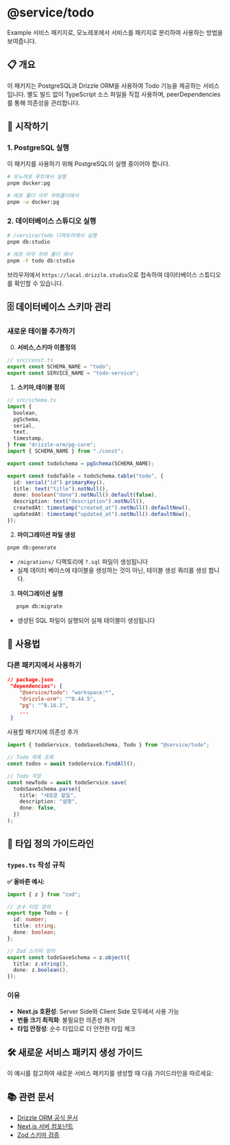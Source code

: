 # @service/todo

Example 서비스 패키지로, 모노레포에서 서비스를 패키지로 분리하여 사용하는 방법을 보여줍니다.

## 📋 개요

이 패키지는 PostgreSQL과 Drizzle ORM을 사용하여 Todo 기능을 제공하는 서비스입니다. 별도 빌드 없이 TypeScript 소스 파일을 직접 사용하며, peerDependencies를 통해 의존성을 관리합니다.

## 🚀 시작하기

### 1. PostgreSQL 실행

이 패키지를 사용하기 위해 PostgreSQL이 실행 중이어야 합니다.

```bash
# 모노레포 루트에서 실행
pnpm docker:pg

# 레포 폴더 아무 하위폴더에서
pnpm -w docker:pg
```

### 2. 데이터베이스 스튜디오 실행

```bash
# /service/todo 디렉토리에서 실행
pnpm db:studio

# 레포 아무 하위 폴더 에서
pnpm -F todo db:studio
```

브라우저에서 `https://local.drizzle.studio`으로 접속하여 데이터베이스 스튜디오를 확인할 수 있습니다.

## 🗄️ 데이터베이스 스키마 관리

### 새로운 테이블 추가하기

0. **서비스,스키마 이름정의**

```typescript
// src/const.ts
export const SCHEMA_NAME = "todo";
export const SERVICE_NAME = "todo-service";
```

1. **스키마,테이블 정의**

```typescript
// src/schema.ts
import {
  boolean,
  pgSchema,
  serial,
  text,
  timestamp,
} from "drizzle-orm/pg-core";
import { SCHEMA_NAME } from "./const";

export const todoSchema = pgSchema(SCHEMA_NAME);

export const todoTable = todoSchema.table("todo", {
  id: serial("id").primaryKey(),
  title: text("title").notNull(),
  done: boolean("done").notNull().default(false),
  description: text("description").notNull(),
  createdAt: timestamp("created_at").notNull().defaultNow(),
  updatedAt: timestamp("updated_at").notNull().defaultNow(),
});
```

2. **마이그레이션 파일 생성**

```bash
pnpm db:generate
```

- `/migrations/` 디렉토리에 `?.sql` 파일이 생성됩니다
- 실제 데이터 베이스에 테이블을 생성하는 것이 아닌, 테이블 생성 쿼리를 생성 합니다.

3. **마이그레이션 실행**

```bash
   pnpm db:migrate
```

- 생성된 SQL 파일이 실행되어 실제 테이블이 생성됩니다

## 🔧 사용법

### 다른 패키지에서 사용하기

```json
// package.json
 "dependencies": {
    "@service/todo": "workspace:*",
    "drizzle-orm": "^0.44.5",
    "pg": "^8.16.3",
    ...
 }
```

사용할 패키지에 의존성 추가

```typescript
import { todoService, todoSaveSchema, Todo } from "@service/todo";

// Todo 목록 조회
const todos = await todoService.findAll();

// Todo 저장
const newTodo = await todoService.save(
  todoSaveSchema.parse({
    title: "새로운 할일",
    description: "설명",
    done: false,
  })
);
```

## 📝 타입 정의 가이드라인

### `types.ts` 작성 규칙

**✅ 올바른 예시:**

```typescript
import { z } from "zod";

// 순수 타입 정의
export type Todo = {
  id: number;
  title: string;
  done: boolean;
};

// Zod 스키마 정의
export const todoSaveSchema = z.object({
  title: z.string(),
  done: z.boolean(),
});
```

### 이유

- **Next.js 호환성**: Server Side와 Client Side 모두에서 사용 가능
- **번들 크기 최적화**: 불필요한 의존성 제거
- **타입 안정성**: 순수 타입으로 더 안전한 타입 체크

## 🛠️ 새로운 서비스 패키지 생성 가이드

이 예시를 참고하여 새로운 서비스 패키지를 생성할 때 다음 가이드라인을 따르세요:

## 📚 관련 문서

- [Drizzle ORM 공식 문서](https://orm.drizzle.team/)
- [Next.js 서버 컴포넌트](https://nextjs.org/docs/app/building-your-application/rendering/server-components)
- [Zod 스키마 검증](https://zod.dev/)

